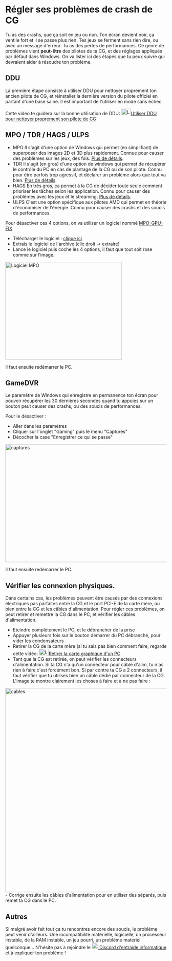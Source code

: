 # Régler ses problèmes de crash de CG

Tu as des crashs, que ça soit en jeu ou non. Ton écran devient noir, ça ventile fort et il se passe plus rien. Tes jeux se ferment sans rien dire, ou avec un message d'erreur. Tu as des pertes de performances.
Ce genre de problèmes vient **peut-être** des pilotes de ta CG, et des réglages appliqués par défaut dans Windows. On va lister ici des étapes que tu peux suivre qui devraient aider à résoudre ton problème.

## DDU
La première étape consiste à utiliser DDU pour nettoyer proprement ton ancien pilote de CG, et réinstaller la dernière version du pilote officiel en partant d'une base saine. Il est important de l'utiliser en mode sans échec.

Cette vidéo te guidera sur la bonne utilisation de DDU: [<img src="https://i.imgur.com/cRUau5i.png" height="20" width="30" alt="Logo YouTube" class="img-logo-ytb">Utiliser DDU pour nettoyer proprement son pilote de CG](https://youtu.be/efAjIwAuqYg)
## MPO / TDR / HAGS / ULPS
- MPO
Il s'agit d'une option de Windows qui permet (en simplifiant) de superposer des images 2D et 3D plus rapidement. Connue pour causer des problèmes sur les jeux, des fois. [Plus de détails](https://learn.microsoft.com/en-us/windows-hardware/drivers/display/multiplane-overlay-support). 
- TDR
Il s'agit (en gros) d'une option de windows qui permet de récupérer le contrôle du PC en cas de plantage de la CG ou de son pilote. Connu pour être parfois trop agressif, et déclarer un problème alors que tout va bien. [Plus de détails](https://learn.microsoft.com/en-us/windows-hardware/drivers/display/timeout-detection-and-recovery).
- HAGS
En très gros, ça permet à la CG de décider toute seule comment prioriser les tâches selon les application. Connu pour causer des problèmes avec les jeux et le streaming. [Plus de détails](https://devblogs.microsoft.com/directx/hardware-accelerated-gpu-scheduling/). 
- ULPS
C'est une option spécifique aux pilotes AMD qui permet en théorie d'économiser de l'énergie. Connu pour causer des crashs et des soucis de performances.

Pour désactiver ces 4 options, on va utiliser un logiciel nommé [MPO-GPU-FIX](https://github.com/RedDot-3ND7355/MPO-GPU-FIX)

- Télécharger le logiciel : [clique ici](https://github.com/RedDot-3ND7355/MPO-GPU-FIX/releases/download/Update4/MPOGPUFIX.zip)
- Extrais le logiciel de l'archive (clic droit -> extraire)
- Lance le logiciel puis coche les 4 options, il faut que tout soit rose comme sur l'image.
<img src="https://i.imgur.com/9CIqIme.png" height="304" width="364" alt="Logiciel MPO" class="img-mpo">

Il faut ensuite redémarrer le PC.

## GameDVR

Le paramètre de Windows qui enregistre en permanence ton écran pour pouvoir récupérer les 30 dernières secondes quand tu appuies sur un bouton peut causer des crashs, ou des soucis de performances.

Pour le désactiver : 
- Aller dans les paramètres
- Cliquer sur l'onglet "Gaming" puis le menu "Captures"
- Décocher la case "Enregistrer ce qui se passe"
<img src="https://i.imgur.com/3gH4HBP.png" height="367" width="1053"  alt="captures" class="ccapture">

Il faut ensuite redémarrer le PC.

## Vérifier les connexion physiques.

Dans certains cas, les problèmes peuvent être causés par des connexions électriques pas parfaites entre la CG et le port PCI-E de la carte mère, ou bien entre la CG et les câbles d'alimentation. Pour régler ces problèmes, on peut retirer et remettre la CG dans le PC, et vérifier les câbles d'alimentation.

- Eteindre complètement le PC, et le débrancher de la prise
- Appuyer plusieurs fois sur le bouton démarrer du PC débranché, pour vider les condensateurs
- Retirer la CG de la carte mère (si tu sais pas bien comment faire, regarde cette vidéo: [<img src="https://i.imgur.com/cRUau5i.png" height="20" width="30" alt="Logo YouTube" class="img-logo-ytb">Retirer la carte graphique d'un PC](https://www.youtube.com/watch?v=LAnjWS35oOA)
- Tant que la CG est retirée, on peut vérifier les connecteurs d'alimentation. Si ta CG n'a qu'un connecteur pour câble d'alim, tu n'as rien à faire c'est forcément bon. Si par contre ta CG a 2 connecteurs, il faut vérifier que tu utilises bien un câble dédié par connecteur de la CG. L'image te montre clairement les choses à faire et à ne pas faire :

<img src="https://i.imgur.com/kZkvhN7.png" height="635" width="757"  alt="cables" class="cables">
- Corrige ensuite les câbles d'alimentation pour en utiliser des séparés, puis remet ta CG dans le PC.

## Autres

Si malgré avoir fait tout ça tu rencontres encore des soucis, le problème peut venir d'ailleurs. Une incompatibilité matérielle, logicielle, un processeur instable, de la RAM instable, un jeu pourri, un problème matériel quelconque...
N'hésite pas à rejoindre le [<img src="https://i.imgur.com/b8g1o9k.png" width="20" height="20" alt="Logo discord" class="img-logo-discord"> Discord d'entraide informatique](https://discord.gg/informatique) et à expliquer ton problème !
